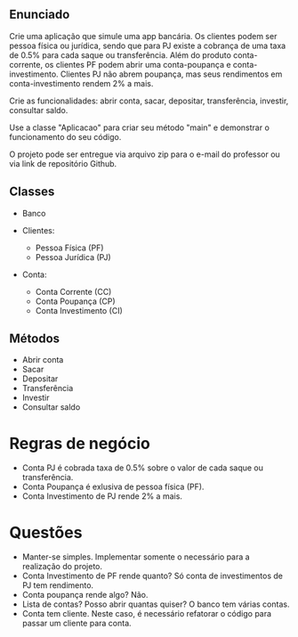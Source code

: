 ## Enunciado

Crie uma aplicação que simule uma app bancária. Os clientes podem ser pessoa física ou jurídica, sendo que para PJ existe a cobrança de uma taxa de 0.5% para cada saque ou transferência. Além do produto conta-corrente, os clientes PF podem abrir uma conta-poupança e conta-investimento. Clientes PJ não abrem poupança, mas seus rendimentos em conta-investimento rendem 2% a mais.

Crie as funcionalidades: abrir conta, sacar, depositar, transferência, investir, consultar saldo.

Use a classe "Aplicacao" para criar seu método "main" e demonstrar o funcionamento do seu código.

O projeto pode ser entregue via arquivo zip para o e-mail do professor ou via link de repositório Github.

## Classes

- Banco

- Clientes:

  - Pessoa Física (PF)
  - Pessoa Jurídica (PJ)

- Conta:

  - Conta Corrente (CC)
  - Conta Poupança (CP)
  - Conta Investimento (CI)

## Métodos

- Abrir conta
- Sacar
- Depositar
- Transferência
- Investir
- Consultar saldo

# Regras de negócio

- Conta PJ é cobrada taxa de 0.5% sobre o valor de cada saque ou transferência.
- Conta Poupança é exlusiva de pessoa física (PF).
- Conta Investimento de PJ rende 2% a mais.

# Questões

- Manter-se simples. Implementar somente o necessário para a realização do projeto.
- Conta Investimento de PF rende quanto? Só conta de investimentos de PJ tem rendimento.
- Conta poupança rende algo? Não.
- Lista de contas? Posso abrir quantas quiser? O banco tem várias contas.
- Conta tem cliente. Neste caso, é necessário refatorar o código para passar um cliente para conta.
